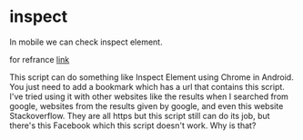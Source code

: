# inspect
In mobile we can check inspect element.

for refrance <a href="https://www.youtube.com/watch?v=HdW_8AFpHSw&themeRefresh=1">link</a>

This script can do something like Inspect Element using Chrome in Android. You just need to add a bookmark which has a url that contains this script. I've tried using it with other websites like the results when I searched from google, websites from the results given by google, and even this website Stackoverflow. They are all https but this script still can do its job, but there's this Facebook which this script doesn't work. Why is that?
